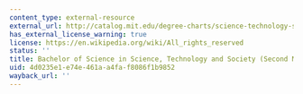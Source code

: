 ```yaml
---
content_type: external-resource
external_url: http://catalog.mit.edu/degree-charts/science-technology-society-sts/
has_external_license_warning: true
license: https://en.wikipedia.org/wiki/All_rights_reserved
status: ''
title: Bachelor of Science in Science, Technology and Society (Second Major)
uid: 4d0235e1-e74e-461a-a4fa-f8086f1b9852
wayback_url: ''
---
```

